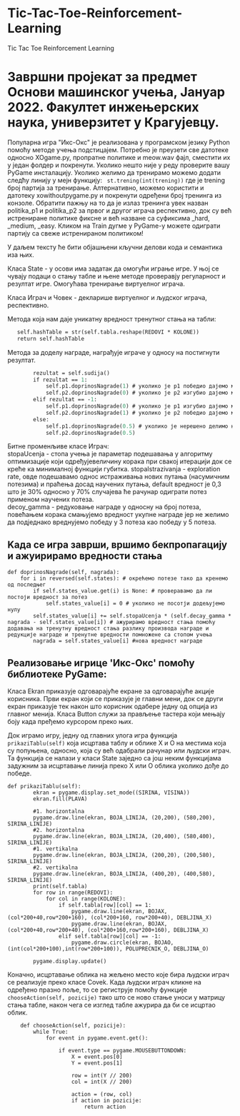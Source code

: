 # Tic-Tac-Toe-Reinforcement-Learning
Tic Tac Toe Reinforcement Learning

# Завршни пројекат за предмет Основи машинског учења, Јануар 2022. Факултет инжењерских наука, универзитет у Крагујевцу.

Популарна игра "Икс-Окс" је реализована у програмском језику Python помоћу методе учења подстицајем.
Потребно је преузети све датотеке односно XOgame.py, пропратне политике и meow.wav фајл, сместити их у један фолдер и покренути. Уколико нешто није у реду проверите вашу PyGame инсталацију.
Уколико желимо да тренирамо можемо додати следћу линију у мејн функцију: ` st.trening(int(trening))` где је trening број партија за тренирање. Алтернативно, можемо користити и датотеку xowithoutpygame.py и покренути одређени број тренинга из конзоле. Обратити пажњу на то да је излаз тренинга увек назван politika_p1 и politika_p2 за првог и другог играча респективно, док су већ истрениране политике фиксне и већ назване са суфиксима _hard, _medium, _easy. Кликом на Train дугме у PyGame-у можете одиграти партију са свеже истренираном политиком!

У даљем тексту ће бити објашњени кључни делови кода и семантика иза њих.

  Класа State - у осови има задатак да омогући играње игре. У њој се чувају подаци о стању табле и њене   методе проверавју регуларност и резултат игре. Омогућава тренирање виртуелног играча.
  
  Класа Играч и Човек - декларише виртуелног и људског играча, респективно.
  
  Метода која нам даје уникатну вредност тренутног стања на табли:
 ``` def getHash(self):
    self.hashTable = str(self.tabla.reshape(REDOVI * KOLONE))
    return self.hashTable
 ```
  
 
 Метода за доделу награде, награђује играче у односу на постигнути резултат.
```def dodelaNagrade(self):
        rezultat = self.sudija()
        if rezultat == 1:
            self.p1.doprinosNagrade(1) # уколико је p1 победио дајемо му награду 1
            self.p2.doprinosNagrade(0) # уколико је p2 изгубио дајемо му награду 0
        elif rezultat == -1:
            self.p1.doprinosNagrade(0) # уколико је p1 изгубио дајемо му награду 0
            self.p2.doprinosNagrade(1) # уколико је p2 победио дајемо му награду 1
        else:
            self.p1.doprinosNagrade(0.5) # уколико је нерешено делимо награду на пола међу играчима
            self.p2.doprinosNagrade(0.5)
```
            
Битне променљиве класе Играч:<br/>  stopaUcenja - стопа учења је параметар подешавања у алгоритму оптимизације који одређујевеличину корака при свакој итерацији док се креће ка минималној функцији губитка.  stopaIstrazivanja - exploration rate, овде подешавамо однос истраживања нових путања (насумичним потезима) и праћења досад научених путања, default вредност је 0,3 што је 30% односно у 70% случајева ће рачунар одиграти потез применом научених потеза.
<br/> decoy_gamma - редуковање награде у односну на број потеза, повећањем корака смањујемо вредност укупне награде јер не желимо да подједнако вреднујемо победу у 3 потеза као победу у 5 потеза.
      
## Kада се игра заврши, вршимо бекпропагацију и ажуирирамо вредности стања
    def doprinosNagrade(self, nagrada):
        for i in reversed(self.states): # окрећемо потезе тако да кренемо од последњег
            if self.states_value.get(i) is None: # проверавамо да ли постоји вредност за потез
                self.states_value[i] = 0 # уколико не посотји додељујемо нулу
            self.states_value[i] += self.stopaUcenja * (self.decay_gamma * nagrada - self.states_value[i]) # ажурирамо вредност стања помоћу додавања на тренутну вредност стања разлику производа награде и редукције награде и тренутне вредности помножене са стопом учења
            nagrada = self.states_value[i] #нова вредност награде

## Реализовање игрице 'Икс-Окс' помоћу библиотеке PyGame:

Класа Ekran приказује одговарајуће екране за одговарајуће акције корисника. Први екран који се приказује је главни мени, док се други екран приказује тек након што корисник одабере једну од опција из главног менија.
Класа Button служи за прављење тастера који мењају боју када пређемо курсором преко њих.

Док играмо игру, једну од главних улога игра функција `prikaziTablu(self)` која исцртава таблу и облике X и O на местима која су попуњена, односно, која су већ одабрали рачунар или људски играч. Та функција се налази у класи State заједно са још неким функцијама задужним за исцртавање линија преко X или O облика уколико дође до победе.
```
def prikaziTablu(self):
        ekran = pygame.display.set_mode((SIRINA, VISINA))
        ekran.fill(PLAVA)

        #1. horizontalna
        pygame.draw.line(ekran, BOJA_LINIJA, (20,200), (580,200), SIRINA_LINIJE)
        #2. horizontalna
        pygame.draw.line(ekran, BOJA_LINIJA, (20,400), (580,400), SIRINA_LINIJE)
        #1. vertikalna
        pygame.draw.line(ekran, BOJA_LINIJA, (200,20), (200,580), SIRINA_LINIJE)
        #2. vertikalna
        pygame.draw.line(ekran, BOJA_LINIJA, (400,20), (400,580), SIRINA_LINIJE)
        print(self.tabla)
        for row in range(REDOVI):
            for col in range(KOLONE):
                if self.tabla[row][col] == 1:
                    pygame.draw.line(ekran, BOJAX, (col*200+40,row*200+160), (col*200+160, row*200+40), DEBLJINA_X)
                    pygame.draw.line(ekran, BOJAX, (col*200+40,row*200+40), (col*200+160,row*200+160), DEBLJINA_X)
                elif self.tabla[row][col] == -1:
                    pygame.draw.circle(ekran, BOJAO, (int(col*200+100),int(row*200+100)), POLUPRECNIK_O, DEBLJINA_O)

        pygame.display.update()
```
Коначно, исцртавање облика на жељено место које бира људски играч се реализује преко класе Covek. Када људски играч кликне на одређено празно поље, то се региструје помоћу функције `chooseAction(self, pozicije)` тако што се ново стање уноси у матрицу стања табле, након чега се изглед табле ажурира да би се исцртао облик.
```
    def chooseAction(self, pozicije):
        while True:
            for event in pygame.event.get():

                if event.type == pygame.MOUSEBUTTONDOWN:
                    X = event.pos[0]
                    Y = event.pos[1]
                    
                    row = int(Y // 200)
                    col = int(X // 200)

                    action = (row, col)
                    if action in pozicije:
                        return action
```
